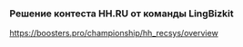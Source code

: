 ### Решение контеста HH.RU от команды LingBizkit
https://boosters.pro/championship/hh_recsys/overview
